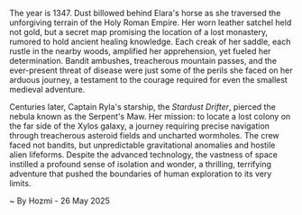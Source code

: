 
The year is 1347.  Dust billowed behind Elara's horse as she traversed the unforgiving terrain of the Holy Roman Empire.  Her worn leather satchel held not gold, but a secret map promising the location of a lost monastery, rumored to hold ancient healing knowledge.  Each creak of her saddle, each rustle in the nearby woods, amplified her apprehension, yet fueled her determination.  Bandit ambushes, treacherous mountain passes, and the ever-present threat of disease were just some of the perils she faced on her arduous journey, a testament to the courage required for even the smallest medieval adventure.

Centuries later, Captain Ryla's starship, the *Stardust Drifter*, pierced the nebula known as the Serpent's Maw.  Her mission: to locate a lost colony on the far side of the Xylos galaxy, a journey requiring precise navigation through treacherous asteroid fields and uncharted wormholes.  The crew faced not bandits, but unpredictable gravitational anomalies and hostile alien lifeforms.  Despite the advanced technology, the vastness of space instilled a profound sense of isolation and wonder, a thrilling, terrifying adventure that pushed the boundaries of human exploration to its very limits.

~ By Hozmi - 26 May 2025
